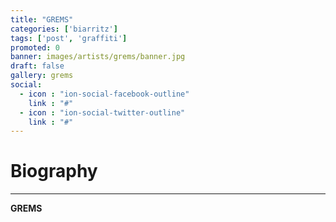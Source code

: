 ```yaml
---
title: "GREMS"
categories: ['biarritz']
tags: ['post', 'graffiti']
promoted: 0
banner: images/artists/grems/banner.jpg
draft: false
gallery: grems
social:
  - icon : "ion-social-facebook-outline"
    link : "#"
  - icon : "ion-social-twitter-outline"
    link : "#"
---
```


# Biography
---

**GREMS**